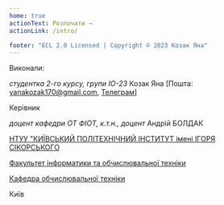 ```yaml
---
home: true
actionText: Розпочати →
actionLink: /intro/

footer: "ECL 2.0 Licensed | Copyright © 2023 Козак Яна"
---
```



Виконали: 

*студентка 2-го курсу, групи ІО-23*<span padding-right:5em></span> Козак Яна [Пошта: yanakozak170@gmail.com, [Телеграм](https://t.me/kozak_yana)]

Керівник

*доцент кафедри ОТ ФІОТ, к.т.н., доцент*<span padding-right:5em></span> Андрій БОЛДАК 

[НТУУ "КИЇВСЬКИЙ ПОЛІТЕХНІЧНИЙ ІНСТИТУТ імені ІГОРЯ СІКОРСЬКОГО](https://kpi.ua/)

[Факультет інформатики та обчислювальної техніки](https://fiot.kpi.ua/)

[Кафедра обчислювальної техніки](https://comsys.kpi.ua/)

Київ
